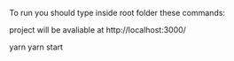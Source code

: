 To run you should type inside root folder these commands:

project will be avaliable at http://localhost:3000/

yarn 
yarn start